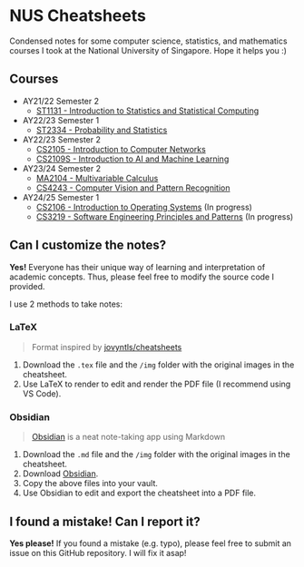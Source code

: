 # NUS Cheatsheets

Condensed notes for some computer science, statistics, and mathematics courses I took at the National University of Singapore. Hope it helps you :)

## Courses

- AY21/22 Semester 2
  - [ST1131 - Introduction to Statistics and Statistical Computing](ST1131/st1131-cheatsheet.pdf)
- AY22/23 Semester 1
  - [ST2334 - Probability and Statistics](ST2334/st2334-cheatsheet.pdf)
- AY22/23 Semester 2
  - [CS2105 - Introduction to Computer Networks](CS2105)
  - [CS2109S - Introduction to AI and Machine Learning](CS2109S)
- AY23/24 Semester 2
  - [MA2104 - Multivariable Calculus](MA2104/ma2104-cheatsheet.pdf)
  - [CS4243 - Computer Vision and Pattern Recognition](CS4243)
- AY24/25 Semester 1
  - [CS2106 - Introduction to Operating Systems](CS2106) (In progress)
  - [CS3219 - Software Engineering Principles and Patterns](CS3219/cs3219-cheatsheet.pdf) (In progress)

## Can I customize the notes?

**Yes!** Everyone has their unique way of learning and interpretation of academic concepts. Thus, please feel free to modify the source code I provided.

I use 2 methods to take notes:

### LaTeX

> Format inspired by [jovyntls/cheatsheets](https://github.com/jovyntls/cheatsheets)

1. Download the `.tex` file and the `/img` folder with the original images in the cheatsheet.
2. Use LaTeX to render to edit and render the PDF file (I recommend using VS Code).

### Obsidian

> [Obsidian](https://obsidian.md/) is a neat note-taking app using Markdown

1. Download the `.md` file and the `/img` folder with the original images in the cheatsheet.
2. Download [Obsidian](https://obsidian.md/).
3. Copy the above files into your vault.
4. Use Obsidian to edit and export the cheatsheet into a PDF file.

## I found a mistake! Can I report it?

**Yes please!** If you found a mistake (e.g. typo), please feel free to submit an issue on this GitHub repository. I will fix it asap!
